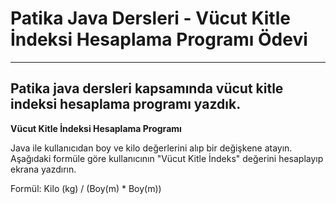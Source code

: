 # Patika Java Dersleri - Vücut Kitle İndeksi Hesaplama Programı Ödevi

<hr />

## Patika java dersleri kapsamında vücut kitle indeksi hesaplama programı yazdık.

**Vücut Kitle İndeksi Hesaplama Programı**

Java ile kullanıcıdan boy ve kilo değerlerini alıp bir değişkene atayın. Aşağıdaki formüle göre kullanıcının "Vücut Kitle İndeks" değerini hesaplayıp ekrana yazdırın.

Formül: Kilo (kg) / (Boy(m) * Boy(m))
